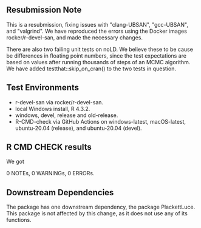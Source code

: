 ## Resubmission Note

This is a resubmission, fixing issues with "clang-UBSAN", "gcc-UBSAN", and "valgrind". We have reproduced the errors using the Docker images rocker/r-devel-san, and made the necessary changes. 

There are also two failing unit tests on noLD. We believe these to be cause be differences in floating point numbers, since the test expectations are based on values after running thousands of steps of an MCMC algorithm. We have added testthat::skip_on_cran() to the two tests in question.


## Test Environments
* r-devel-san via rocker/r-devel-san.
* local Windows install, R 4.3.2.
* windows, devel, release and old-release.
* R-CMD-check via GitHub Actions on windows-latest, macOS-latest, ubuntu-20.04 (release), and ubuntu-20.04 (devel).

## R CMD CHECK results

We got 

0 NOTEs, 0 WARNINGs, 0 ERRORs.


## Downstream Dependencies
The package has one downstream dependency, the package PlackettLuce. This package is not affected by this change, as it does not use any of its functions.
